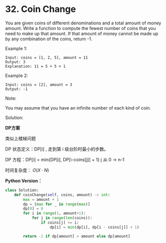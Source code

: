 # 32. Coin Change

You are given coins of different denominations and a total amount of money amount. Write a function to compute the fewest number of coins that you need to make up that amount. If that amount of money cannot be made up by any combination of the coins, return -1.

Example 1:

    Input: coins = [1, 2, 5], amount = 11
    Output: 3 
    Explanation: 11 = 5 + 5 + 1

Example 2:

    Input: coins = [2], amount = 3
    Output: -1

Note:

You may assume that you have an infinite number of each kind of coin.

Solution:

**DP方案**

类似上楼梯问题

DP 状态定义：DP[i] , 走到第 i 级台阶时最小的步数。

DP 方程：DP[i] = min{DP[i], DP[i-coins[j]] + 1}
        j 从 0 -> n-1

时间复杂度： $O(X \cdot N)$

**Python Version：**

```python
class Solution:
    def coinChange(self, coins, amount) -> int:
        max = amount + 1
        dp = [max for _ in range(max)]
        dp[0] = 0
        for i in range(1, amount+1):
            for j in range(len(coins)):
                if coins[j] <= i:
                    dp[i] = min(dp[i], dp[i - coins[j]] + 1)

        return -1 if dp[amount] > amount else dp[amount]
```
